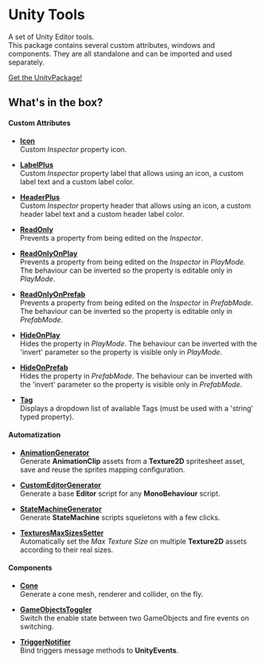 # Unity Tools

A set of Unity Editor tools.<BR/>
This package contains several custom attributes, windows and components. They are all standalone and can be imported and used separately.

[Get the UnityPackage!](https://github.com/kevincastejon/UnityTools/releases/download/1.0.0/KevinCastejon.UnityTools.unitypackage)

## What's in the box?

#### Custom Attributes


- [**Icon**](/Assets/KevinCastejon/UnityTools/Documentation/Attributes/Icon/readme.md)<BR/>
Custom *Inspector* property icon.

- [**LabelPlus**](/Assets/KevinCastejon/UnityTools/Documentation/Attributes/LabelPlus/readme.md)<BR/>
Custom *Inspector* property label that allows using an icon, a custom label text and a custom label color.

- [**HeaderPlus**](/Assets/KevinCastejon/UnityTools/Documentation/Attributes/HeaderPlus/readme.md)<BR/>
Custom *Inspector* property header that allows using an icon, a custom header label text and a custom header label color.

- [**ReadOnly**](/Assets/KevinCastejon/UnityTools/Documentation/Attributes/ReadOnly/readme.md)<BR/>
Prevents a property from being edited on the *Inspector*.

- [**ReadOnlyOnPlay**](/Assets/KevinCastejon/UnityTools/Documentation/Attributes/ReadOnlyOnPlay/readme.md)<BR/>
Prevents a property from being edited on the *Inspector* in *PlayMode*. The behaviour can be inverted so the property is editable only in *PlayMode*.

- [**ReadOnlyOnPrefab**](/Assets/KevinCastejon/UnityTools/Documentation/Attributes/ReadOnlyOnPrefab/readme.md)<BR/>
Prevents a property from being edited on the *Inspector* in *PrefabMode*. The behaviour can be inverted so the property is editable only in *PrefabMode*.

- [**HideOnPlay**](/Assets/KevinCastejon/UnityTools/Documentation/Attributes/HideOnPlay/readme.md)<BR/>
Hides the property in *PlayMode*. The behaviour can be inverted with the 'invert' parameter so the property is visible only in *PlayMode*.

- [**HideOnPrefab**](/Assets/KevinCastejon/UnityTools/Documentation/Attributes/HideOnPrefab/readme.md)<BR/>
Hides the property in *PrefabMode*. The behaviour can be inverted with the 'invert' parameter so the property is visible only in *PrefabMode*.

- [**Tag**](/Assets/KevinCastejon/UnityTools/Documentation/Attributes/Tag/readme.md)<BR/>
Displays a dropdown list of available Tags (must be used with a 'string' typed property).

#### Automatization


- [**AnimationGenerator**](/Assets/KevinCastejon/UnityTools/Documentation/Automatization/AnimationGenerator/readme.md)<BR/>
Generate **AnimationClip** assets from a **Texture2D** spritesheet asset, save and reuse the sprites mapping configuration.

- [**CustomEditorGenerator**](/Assets/KevinCastejon/UnityTools/Documentation/Automatization/CustomEditorGenerator/readme.md)<BR/>
Generate a base **Editor** script for any **MonoBehaviour** script.

- [**StateMachineGenerator**](/Assets/KevinCastejon/UnityTools/Documentation/Automatization/StateMachineGenerator/readme.md)<BR/>
Generate **StateMachine** scripts squeletons with a few clicks.

- [**TexturesMaxSizesSetter**](/Assets/KevinCastejon/UnityTools/Documentation/Automatization/TexturesMaxSizesSetter/readme.md)<BR/>
Automatically set the *Max Texture Size* on multiple **Texture2D** assets according to their real sizes.

#### Components


- [**Cone**](/Assets/KevinCastejon/UnityTools/Documentation/Components/Cone/readme.md)<BR/>
Generate a cone mesh, renderer and collider, on the fly.

- [**GameObjectsToggler**](/Assets/KevinCastejon/UnityTools/Documentation/Components/GameObjectsToggler/readme.md)<BR/>
Switch the enable state between two GameObjects and fire events on switching.

- [**TriggerNotifier**](/Assets/KevinCastejon/UnityTools/Documentation/Components/TriggerNotifier/readme.md)<BR/>
Bind triggers message methods to **UnityEvents**.
